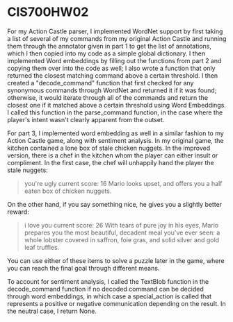 # CIS700HW02
For my Action Castle parser, I implemented WordNet support by first taking a list of several of my commands from my original Action Castle and running them through the annotator given in part 1 to get the list of annotations, which I then copied into my code as a simple global dictionary. I then implemented Word embeddings by filling out the functions from part 2 and copying them over into the code as well; I also wrote a function that only returned the closest matching command above a certain threshold. I then created a "decode_command" function that first checked for any synonymous commands through WordNet and returned it if it was found; otherwise, it would iterate through all of the commands and return the closest one if it matched above a certain threshold using Word Embeddings. I called this function in the parse_command function, in the case where the player's intent wasn't clearly apparent from the outset.

For part 3, I implemented word embedding as well in a similar fashion to my Action Castle game, along with sentiment analysis. In my original game, the kitchen contained a lone box of stale chicken nuggets. In the improved version, there is a chef in the kitchen whom the player can either insult or compliment. In the first case, the chef will unhappily hand the player the stale nuggets:

>you're ugly
current score:  16
Mario looks upset, and offers you a half eaten box of chicken nuggets.

On the other hand, if you say something nice, he gives you a slightly better reward:
>i love you
current score:  26
With tears of pure joy in his eyes, Mario prepares you the most
                    beautiful, decadent meal you've ever seen: a whole lobster covered in saffron, foie gras, 
                    and solid silver and gold leaf truffles.

You can use either of these items to solve a puzzle later in the game, where you can reach the final goal through different means.

To account for sentiment analysis, I called the TextBlob function in the decode_command function if no decoded command can be decided through word embeddings, in which case a special_action is called that represents a positive or negative communication depending on the result. In the neutral case, I return None.
